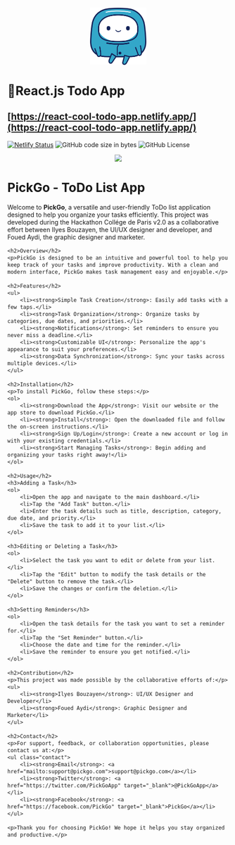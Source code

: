 <!-- prettier-ignore -->
<p align="center">
<img src="public/logo256.png" width="128px" />
<h1>📝React.js Todo App</h1>
</p>

## [https://react-cool-todo-app.netlify.app/](https://react-cool-todo-app.netlify.app/)

[![Netlify Status](https://api.netlify.com/api/v1/badges/e3b07d34-f0da-4280-9076-fd40eea893c6/deploy-status)](https://app.netlify.com/sites/react-cool-todo-app/deploys)
![GitHub code size in bytes](https://img.shields.io/github/languages/code-size/maciekt07/TodoApp?color=%23b624ff)
![GitHub License](https://img.shields.io/github/license/maciekt07/TodoApp?color=%23b624ff)

<p align="center">

<img src="screenshots/iPhone Mockup.png" width="400px" />
</p>

<h1>PickGo - ToDo List App</h1>
    <p>Welcome to <strong>PickGo</strong>, a versatile and user-friendly ToDo list application designed to help you organize your tasks efficiently. This project was developed during the Hackathon Collége de Paris v2.0 as a collaborative effort between Ilyes Bouzayen, the UI/UX designer and developer, and Foued Aydi, the graphic designer and marketer.</p>

    <h2>Overview</h2>
    <p>PickGo is designed to be an intuitive and powerful tool to help you keep track of your tasks and improve productivity. With a clean and modern interface, PickGo makes task management easy and enjoyable.</p>

    <h2>Features</h2>
    <ul>
        <li><strong>Simple Task Creation</strong>: Easily add tasks with a few taps.</li>
        <li><strong>Task Organization</strong>: Organize tasks by categories, due dates, and priorities.</li>
        <li><strong>Notifications</strong>: Set reminders to ensure you never miss a deadline.</li>
        <li><strong>Customizable UI</strong>: Personalize the app's appearance to suit your preferences.</li>
        <li><strong>Data Synchronization</strong>: Sync your tasks across multiple devices.</li>
    </ul>

    <h2>Installation</h2>
    <p>To install PickGo, follow these steps:</p>
    <ol>
        <li><strong>Download the App</strong>: Visit our website or the app store to download PickGo.</li>
        <li><strong>Install</strong>: Open the downloaded file and follow the on-screen instructions.</li>
        <li><strong>Sign Up/Login</strong>: Create a new account or log in with your existing credentials.</li>
        <li><strong>Start Managing Tasks</strong>: Begin adding and organizing your tasks right away!</li>
    </ol>

    <h2>Usage</h2>
    <h3>Adding a Task</h3>
    <ol>
        <li>Open the app and navigate to the main dashboard.</li>
        <li>Tap the "Add Task" button.</li>
        <li>Enter the task details such as title, description, category, due date, and priority.</li>
        <li>Save the task to add it to your list.</li>
    </ol>

    <h3>Editing or Deleting a Task</h3>
    <ol>
        <li>Select the task you want to edit or delete from your list.</li>
        <li>Tap the "Edit" button to modify the task details or the "Delete" button to remove the task.</li>
        <li>Save the changes or confirm the deletion.</li>
    </ol>

    <h3>Setting Reminders</h3>
    <ol>
        <li>Open the task details for the task you want to set a reminder for.</li>
        <li>Tap the "Set Reminder" button.</li>
        <li>Choose the date and time for the reminder.</li>
        <li>Save the reminder to ensure you get notified.</li>
    </ol>

    <h2>Contribution</h2>
    <p>This project was made possible by the collaborative efforts of:</p>
    <ul>
        <li><strong>Ilyes Bouzayen</strong>: UI/UX Designer and Developer</li>
        <li><strong>Foued Aydi</strong>: Graphic Designer and Marketer</li>
    </ul>

    <h2>Contact</h2>
    <p>For support, feedback, or collaboration opportunities, please contact us at:</p>
    <ul class="contact">
        <li><strong>Email</strong>: <a href="mailto:support@pickgo.com">support@pickgo.com</a></li>
        <li><strong>Twitter</strong>: <a href="https://twitter.com/PickGoApp" target="_blank">@PickGoApp</a></li>
        <li><strong>Facebook</strong>: <a href="https://facebook.com/PickGo" target="_blank">PickGo</a></li>
    </ul>

    <p>Thank you for choosing PickGo! We hope it helps you stay organized and productive.</p>

